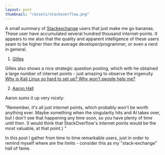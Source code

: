 ```yaml
---
layout: post
thumbnail: "/assets/stackoverflow.png"
---
```


A small summary of [Stackexchange](https://stackexchange.com/sites#) users that just make me go bananas. These user have accumulated several hundred thousand internet-points. 
It appears to me also that the quality and apparent intelligence of these users seam to be higher then the average developer/programmer, or even a nerd in general.


1. [Gilles](https://unix.stackexchange.com/users/885/gilles)

Gilles also shows a nice strategic question posting, which with he obtained a large number of internet points - just amazing to observe the ingenuity [Why is Kali Linux so hard to set up? Why won't people help me?](https://unix.meta.stackexchange.com/questions/5360/why-is-kali-linux-so-hard-to-set-up-why-wont-people-help-me/5361#5361)


2. [Aaron Hall](http://aaronchall.github.io/)

Aaron sums it up very nicely: 

"Remember, it's all just internet points, which probably won't be worth anything ever. Maybe something when the singularity hits and AI takes over, but I don't see that happening any time soon, so you have plenty of time until then. (I would think that StackOverflow's internet points would be the most valuable, at that point.) "


In this post I gather from time to time remarkable users, just in order to remind myself where are the limits - consider this as my "stack-exchange" hall of fame.
